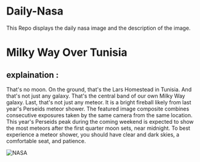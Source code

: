 # Daily-Nasa

This Repo displays the daily nasa image and the description of the image.

<!--NASA-->
# Milky Way Over Tunisia
## explaination :

That's no moon. On the ground, that's the Lars Homestead in Tunisia. And that's not just any galaxy. That's the central band of our own Milky Way galaxy. Last, that's not just any meteor. It is a bright fireball likely from last year's Perseids meteor shower. The featured image composite combines consecutive exposures taken by the same camera from the same location.  This year's Perseids peak during the coming weekend is expected to show the most meteors after the first quarter moon sets, near midnight.  To best experience a meteor shower, you should have clear and dark skies, a comfortable seat, and patience.

![NASA](https://apod.nasa.gov/apod/image/2408/LarsMilkyWay_Larnaout_960.jpg)
<!--/NASA-->